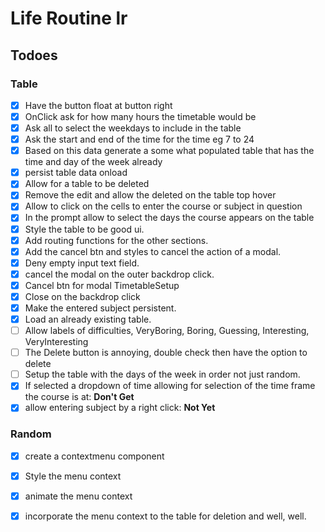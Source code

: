 # Life Routine lr

## Todoes

### Table

- [x] Have the button float at button right
- [x] OnClick ask for how many hours the timetable would be
- [x] Ask all to select the weekdays to include in the table
- [x] Ask the start and end of the time for the time
eg 7 to 24
- [x] Based on this data generate a some what populated table that has the time and day of the week already
- [x] persist table data onload
- [x] Allow for a table to be deleted
- [x] Remove the edit and allow the deleted on the table top hover
- [x] Allow to click on the cells to enter the course or subject in question
- [x] In the prompt allow to select the days the course appears on the table
- [x] Style the table to be good ui.
- [x] Add routing functions for the other sections.
- [x] Add the cancel btn and styles to cancel the action of a modal.
- [x] Deny empty input text field.
- [x] cancel the modal on the outer backdrop click.
- [x] Cancel btn for modal TimetableSetup
- [x] Close on the backdrop click
- [x] Make the entered subject persistent.
- [x] Load an already existing table.
- [ ] Allow labels of difficulties, VeryBoring, Boring, Guessing, Interesting, VeryInteresting
- [ ] The Delete button is annoying, double check then have the option to delete
- [ ] Setup the table with the days of the week in order not just random.
- [x] If selected a dropdown of time allowing for selection of the time frame the course is at: **Don't Get**
- [x] allow entering subject by a right click: **Not Yet**

### Random

- [x] create a contextmenu component
- [x] Style the menu context
- [x] animate the menu context
- [x] incorporate the menu context to the table for deletion and well, well.

